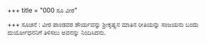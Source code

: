 +++
title = "000 ಸೂ ವೀರ"

+++
ಸೂಚನೆ : ವೀರ ಪಾಂಡವರ ಶೌರ್ಯವನ್ನು ಶ್ರೀಕೃಷ್ಣನ ಮಾತಿನ ರೀತಿಯನ್ನು ಸಂಜಯನು ಬಂದು ದುರ್ಯೋಧನನಿಗೆ ತಿಳಿಸಲು ಅವನನ್ನು ನಿಂದಿಸಿದನು.